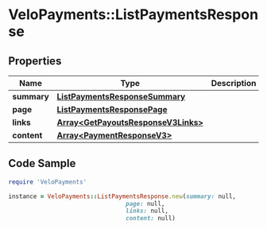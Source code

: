 # VeloPayments::ListPaymentsResponse

## Properties

Name | Type | Description | Notes
------------ | ------------- | ------------- | -------------
**summary** | [**ListPaymentsResponseSummary**](ListPaymentsResponseSummary.md) |  | [optional] 
**page** | [**ListPaymentsResponsePage**](ListPaymentsResponsePage.md) |  | [optional] 
**links** | [**Array&lt;GetPayoutsResponseV3Links&gt;**](GetPayoutsResponseV3Links.md) |  | [optional] 
**content** | [**Array&lt;PaymentResponseV3&gt;**](PaymentResponseV3.md) |  | [optional] 

## Code Sample

```ruby
require 'VeloPayments'

instance = VeloPayments::ListPaymentsResponse.new(summary: null,
                                 page: null,
                                 links: null,
                                 content: null)
```


